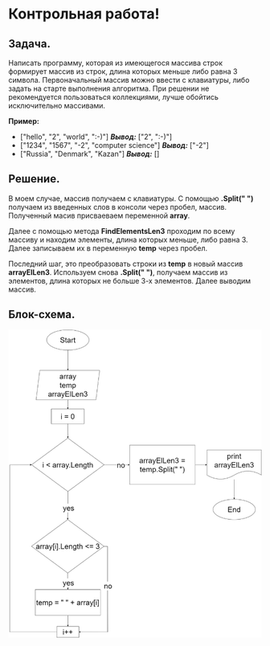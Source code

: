 # Контрольная работа!

## Задача.

Написать программу, которая из имеющегося массива строк формирует массив из строк, длина которых меньше либо
равна 3 символа. Первоначальный массив можно ввести с клавиатуры, либо задать на старте выполнения алгоритма.
При решении не рекомендуется пользоваться коллекциями, лучше обойтись исключительно массивами.

**Пример:**
* ["hello", "2", "world", ":-)"] ***Вывод:*** ["2", ":-)"]
* ["1234", "1567", "-2", "computer science"] ***Вывод:*** ["-2"]
* ["Russia", "Denmark", "Kazan"] ***Вывод:*** [] 

## Решение.

В моем случае, массив получаем с клавиатуры. С помощью **.Split(" ")** получаем из введенных слов в консоли через пробел, массив. Полученный масив присваеваем переменной **array**. 

Далее с помощью метода **FindElementsLen3** проходим по всему массиву и находим элементы, длина которых меньше, либо равна 3. Далее записываем их в переменную **temp** через пробел.

Последний шаг, это преобразовать строки из **temp** в новый массив **arrayElLen3**. Используем снова **.Split(" ")**, получаем массив из элементов, длина которых не больше 3-х элементов. Далее выводим массив.

## Блок-схема.

![Блок-Схема](Ref/block-diagram.png)